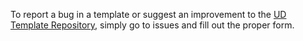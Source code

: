 To report a bug in a template or suggest an improvement to the [UD Template Repository](https://github.com/unstoppabledomains/decentralized-websites), simply go to issues and fill out the proper form.
